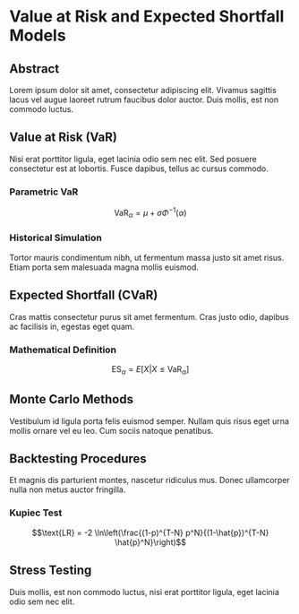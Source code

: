 # Value at Risk and Expected Shortfall Models

## Abstract

Lorem ipsum dolor sit amet, consectetur adipiscing elit. Vivamus sagittis lacus vel augue laoreet rutrum faucibus dolor auctor. Duis mollis, est non commodo luctus.

## Value at Risk (VaR)

Nisi erat porttitor ligula, eget lacinia odio sem nec elit. Sed posuere consectetur est at lobortis. Fusce dapibus, tellus ac cursus commodo.

### Parametric VaR

$$\text{VaR}_\alpha = \mu + \sigma \Phi^{-1}(\alpha)$$

### Historical Simulation

Tortor mauris condimentum nibh, ut fermentum massa justo sit amet risus. Etiam porta sem malesuada magna mollis euismod.

## Expected Shortfall (CVaR)

Cras mattis consectetur purus sit amet fermentum. Cras justo odio, dapibus ac facilisis in, egestas eget quam.

### Mathematical Definition

$$\text{ES}_\alpha = E[X | X \leq \text{VaR}_\alpha]$$

## Monte Carlo Methods

Vestibulum id ligula porta felis euismod semper. Nullam quis risus eget urna mollis ornare vel eu leo. Cum sociis natoque penatibus.

## Backtesting Procedures

Et magnis dis parturient montes, nascetur ridiculus mus. Donec ullamcorper nulla non metus auctor fringilla.

### Kupiec Test

$$\text{LR} = -2 \ln\left(\frac{(1-p)^{T-N} p^N}{(1-\hat{p})^{T-N} \hat{p}^N}\right)$$

## Stress Testing

Duis mollis, est non commodo luctus, nisi erat porttitor ligula, eget lacinia odio sem nec elit.